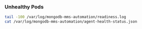 ### Unhealthy Pods

```sh
tail -100 /var/log/mongodb-mms-automation/readiness.log
cat /var/log/mongodb-mms-automation/agent-health-status.json
```
